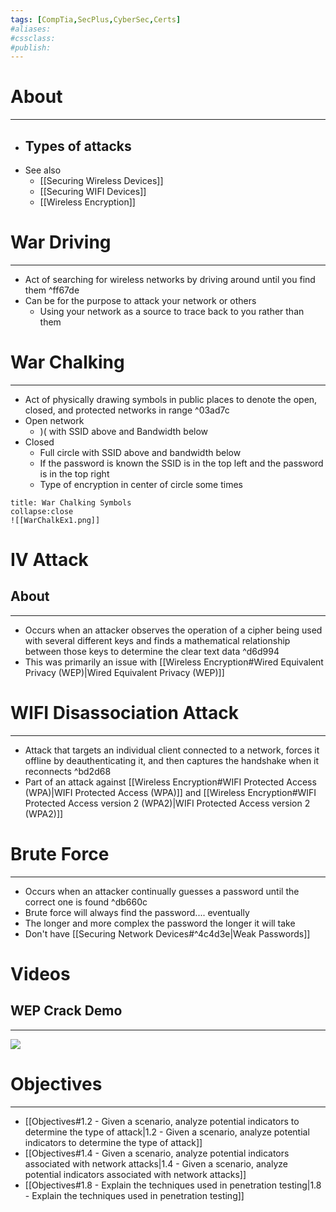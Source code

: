 ```yaml
---
tags: [CompTia,SecPlus,CyberSec,Certs]
#aliases:
#cssclass:
#publish:
---
```


# About
---
- Types of attacks
	- 
- See also
	- [[Securing Wireless Devices]]
	- [[Securing WIFI Devices]]
	- [[Wireless Encryption]]

# War Driving
---
- Act of searching for wireless networks by driving around until you find them ^ff67de
- Can be for the purpose to attack your network or others
	- Using your network as a source to trace back to you rather than them

# War Chalking
---
- Act of physically drawing symbols in public places to denote the open, closed, and protected networks in range ^03ad7c
- Open network
	- )( with SSID above and Bandwidth below
- Closed
	- Full circle with SSID above and bandwidth below
	- If the password is known the SSID is in the top left and the password is in the top right
	- Type of encryption in center of circle some times

```ad-example
title: War Chalking Symbols
collapse:close
![[WarChalkEx1.png]]
```

# IV Attack

## About
---
- Occurs when an attacker observes the operation of a cipher being used with several different keys and finds a mathematical relationship between those keys to determine the clear text data ^d6d994
- This was primarily an issue with [[Wireless Encryption#Wired Equivalent Privacy (WEP)|Wired Equivalent Privacy (WEP)]]

# WIFI Disassociation Attack
---
- Attack that targets an individual client connected to a network, forces it offline by deauthenticating it, and then captures the handshake when it reconnects ^bd2d68
- Part of an attack against [[Wireless Encryption#WIFI Protected Access (WPA)|WIFI Protected Access (WPA)]] and [[Wireless Encryption#WIFI Protected Access version 2 (WPA2)|WIFI Protected Access version 2 (WPA2)]]

# Brute Force
---
- Occurs when an attacker continually guesses a password until the correct one is found ^db660c
- Brute force will always find the password.... eventually
- The longer and more complex the password the longer it will take
- Don't have [[Securing Network Devices#^4c4d3e|Weak Passwords]]

# Videos

## WEP Crack Demo
---
![](https://www.youtube.com/watch?v=NhnoDS3jtyQ)

# Objectives
---
- [[Objectives#1.2 - Given a scenario, analyze potential indicators to determine the type of attack|1.2 - Given a scenario, analyze potential indicators to determine the type of attack]]
- [[Objectives#1.4 - Given a scenario, analyze potential indicators associated with network attacks|1.4 - Given a scenario, analyze potential indicators associated with network attacks]]
- [[Objectives#1.8 - Explain the techniques used in penetration testing|1.8 - Explain the techniques used in penetration testing]]